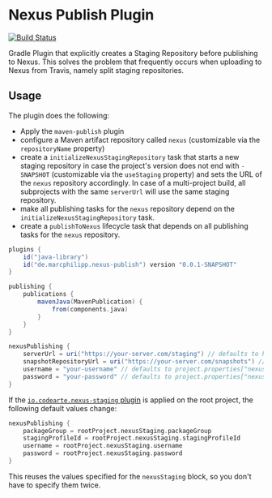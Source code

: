# Nexus Publish Plugin

[![Build Status](https://travis-ci.org/marcphilipp/nexus-publish-plugin.svg?branch=master)](https://travis-ci.org/marcphilipp/nexus-publish-plugin)

Gradle Plugin that explicitly creates a Staging Repository before publishing to Nexus. This solves the problem that frequently occurs when uploading to Nexus from Travis, namely split staging repositories.

## Usage

The plugin does the following:

- Apply the `maven-publish` plugin
- configure a Maven artifact repository called `nexus` (customizable via the `repositoryName` property)
- create a `initializeNexusStagingRepository` task that starts a new staging repository in case the project's version does not end with `-SNAPSHOT` (customizable via the `useStaging` property) and sets the URL of the `nexus` repository accordingly. In case of a multi-project build, all subprojects with the same `serverUrl` will use the same staging repository.
- make all publishing tasks for the `nexus` repository depend on the `initializeNexusStagingRepository` task.
- create a `publishToNexus` lifecycle task that depends on all publishing tasks for the `nexus` repository.

```gradle
plugins {
    id("java-library")
    id("de.marcphilipp.nexus-publish") version "0.0.1-SNAPSHOT"
}

publishing {
    publications {
        mavenJava(MavenPublication) {
            from(components.java)
        }
    }
}

nexusPublishing {
    serverUrl = uri("https://your-server.com/staging") // defaults to https://oss.sonatype.org/service/local/
    snapshotRepositoryUrl = uri("https://your-server.com/snapshots") // defaults to https://oss.sonatype.org/content/repositories/snapshots/
    username = "your-username" // defaults to project.properties["nexusUsername"]
    password = "your-password" // defaults to project.properties["nexusPassword"]
}
```

If the [`io.codearte.nexus-staging` plugin]() is applied on the root project, the following default values change:
```gradle
nexusPublishing {
    packageGroup = rootProject.nexusStaging.packageGroup
    stagingProfileId = rootProject.nexusStaging.stagingProfileId
    username = rootProject.nexusStaging.username
    password = rootProject.nexusStaging.password
}
```
This reuses the values specified for the `nexusStaging` block, so you don't have to specify them twice.
